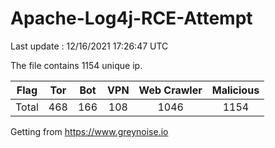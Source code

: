 
# Apache-Log4j-RCE-Attempt

Last update : 12/16/2021 17:26:47 UTC

The file contains 1154 unique ip.

| Flag | Tor | Bot | VPN | Web Crawler | Malicious |
| :-:  | :-: | :-: | :-: | :-:         | :-:       |
| Total| 468  | 166  | 108  | 1046          | 1154        |

Getting from https://www.greynoise.io
